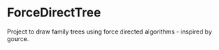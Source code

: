 ForceDirectTree
===============

Project to draw family trees using force directed algorithms - inspired by gource.
